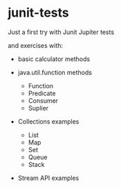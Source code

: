 # junit-tests

Just a first try with Junit Jupiter tests

and exercises with:

- basic calculator methods

- java.util.function methods
    - Function
    - Predicate
    - Consumer
    - Suplier

- Collections examples
    - List
    - Map
    - Set
    - Queue
    - Stack
    
- Stream API examples
